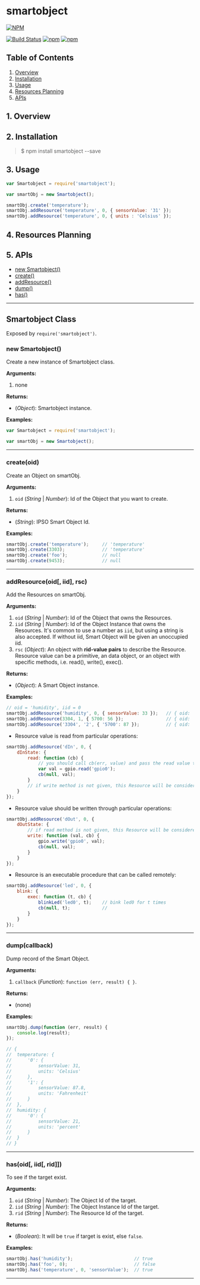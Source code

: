 smartobject
========================

[![NPM](https://nodei.co/npm/smartobject.png?downloads=true)](https://nodei.co/npm/smartobject/)  

[![Build Status](https://travis-ci.org/PeterEB/smartobject.svg?branch=develop)](https://travis-ci.org/PeterEB/smartobject)
[![npm](https://img.shields.io/npm/v/smartobject.svg?maxAge=2592000)](https://www.npmjs.com/package/smartobject)
[![npm](https://img.shields.io/npm/l/smartobject.svg?maxAge=2592000)](https://www.npmjs.com/package/smartobject)

## Table of Contents

1. [Overview](#Overview)  
2. [Installation](#Installation)  
3. [Usage](#Usage)  
4. [Resources Planning](#Resources)  
5. [APIs](#APIs)  


<a name="Overview"></a>
## 1. Overview


<a name="Installation"></a>
## 2. Installation

> $ npm install smartobject --save

<a name="Usage"></a>
## 3. Usage

```js
var Smartobject = require('smartobject');

var smartObj = new Smartobject();

smartObj.create('temperature');
smartObj.addResource('temperature', 0, { sensorValue: '31' });
smartObj.addResource('temperature', 0, { units : 'Celsius' });
```

<a name="Resources"></a>
## 4. Resources Planning


<a name="APIs"></a>
## 5. APIs

* [new Smartobject()](#API_smartobject)
* [create()](#API_create)
* [addResource()](#API_addResource)
* [dump()](#API_dump)
* [has()](#API_has)

*************************************************
## Smartobject Class
Exposed by `require('smartobject')`.  


<a name="API_smartobject"></a>
### new Smartobject()
Create a new instance of Smartobject class.

**Arguments:**  

1. none

**Returns:**  

* (_Object_): Smartobject instance.

**Examples:** 

```js
var Smartobject = require('smartobject');

var smartObj = new Smartobject();
```

*************************************************
<a name="API_create"></a>
### create(oid)
Create an Object on smartObj.  

**Arguments:**  

1. `oid` (_String_ | _Number_): Id of the Object that you want to create.

**Returns:**  

* (_String_): IPSO Smart Object Id.

**Examples:** 

```js
smartObj.create('temperature');     // 'temperature'
smartObj.create(3303);              // 'temperature'
smartObj.create('foo');             // null
smartObj.create(9453);              // null
```

*************************************************
<a name="API_addResource"></a>
### addResource(oid[, iid], rsc)
Add the Resources on smartObj.  

**Arguments:**  

1. `oid` (_String_ | _Number_): Id of the Object that owns the Resources.  
2. `iid` (_String_ | _Number_): Id of the Object Instance that owns the Resources. It's common to use a number as `iid`, but using a string is also accepted. If without iid, Smart Object will be given an unoccupied iid.
3. `rsc` (_Object_): An object with **rid-value pairs** to describe the Resource. Resource value can be a primitive, an data object, or an object with specific methods, i.e. read(), write(), exec().

**Returns:**  

* (_Object_): A Smart Object instance.

**Examples:** 

```js
// oid = 'humidity', iid = 0
smartObj.addResource('humidity', 0, { sensorValue: 33 });   // { oid: 'humidity', iid: 0, rid: 'sensorValue' }
smartObj.addResource(3304, 1, { 5700: 56 });                // { oid: 'humidity', iid: 1, rid: 'sensorValue' }
smartObj.addResource('3304', '2', { '5700': 87 });          // { oid: 'humidity', iid: 2, rid: 'sensorValue' }
```

* Resource value is read from particular operations:

```js
smartObj.addResource('dIn', 0, {
    dInState: {
        read: function (cb) {
            // you should call cb(err, value) and pass the read value through its second argument when read operation accomplishes.
            var val = gpio.read('gpio0');
            cb(null, val);
        }
        // if write method is not given, this Resource will be considered as unwritable
    }
});
```

* Resource value should be written through particular operations:

```js
smartObj.addResource('dOut', 0, {
    dOutState: {
        // if read method is not given, this Resource will be considered as unreadable
        write: function (val, cb) {
            gpio.write('gpio0', val);
            cb(null, val);
        }
    }
});
```

* Resource is an executable procedure that can be called remotely:

```js
smartObj.addResource('led', 0, {
    blink: {
        exec: function (t, cb) {
            blinkLed('led0', t);    // bink led0 for t times
            cb(null, t);            // 
        }
    }
});
```

*************************************************
<a name="API_dump"></a>
### dump(callback)
Dump record of the Smart Object.

**Arguments:**  

1. `callback` (_Function_): `function (err, result) { }`.

**Returns:**  

* (none)

**Examples:** 

```js
smartObj.dump(function (err, result) {
    console.log(result);
});    

// {
//  temperature: {
//      '0': {
//          sensorValue: 31,
//          units: 'Celsius'
//      },
//      '1': {
//          sensorValue: 87.8,
//          units: 'Fahrenheit'
//      }
//  },
//  humidity: {
//      '0': {
//          sensorValue: 21,
//          units: 'percent'
//      }
//  }
// }
```

*************************************************
<a name="API_has"></a>
### has(oid[, iid[, rid]])
To see if the target exist.

**Arguments:**  

1. `oid` (_String_ | _Number_): The Object Id of the target.  
2. `iid` (_String_ | _Number_): The Object Instance Id of the target.  
3. `rid` (_String_ | _Number_): The Resource Id of the target.   

**Returns:**  

* (_Boolean_): It will be `true` if target is exist, else `false`.

**Examples:** 

```js
smartObj.has('humidity');                       // true
smartObj.has('foo', 0);                         // false
smartObj.has('temperature', 0, 'sensorValue');  // true
```

*************************************************
